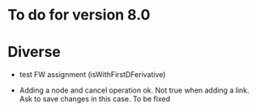 # To do for version 8.0

  
# Diverse
- test FW assignment (isWithFirstDFerivative)

- Adding a node and cancel operation ok. Not true when adding a link. Ask to save changes in this case. To be fixed
